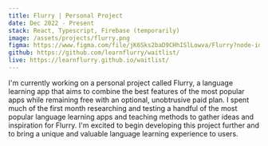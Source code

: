 ```yaml
---
title: Flurry | Personal Project
date: Dec 2022 - Present
stack: React, Typescript, Firebase (temporarily)
image: /assets/projects/flurry.png
figma: https://www.figma.com/file/jK6Sks2baD9CHhISlLowva/Flurry?node-id=1%3A2&t=Cy2r7kSEeoHuMAUq-1
github: https://github.com/learnflurry/waitlist/
live: https://learnflurry.github.io/waitlist/
---
```


I'm currently working on a personal project called Flurry, a language learning app that aims to combine the best features of the most popular apps while remaining free with an optional, unobtrusive paid plan. I spent much of the first month researching and testing a handful of the most popular language learning apps and teaching methods to gather ideas and inspiration for Flurry. I'm excited to begin developing this project further and to bring a unique and valuable language learning experience to users.
